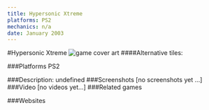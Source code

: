 ```yaml
---
title: Hypersonic Xtreme
platforms: PS2
mechanics: n/a
date: January 2003
---
```

#Hypersonic Xtreme
![game cover art](//images.igdb.com/igdb/image/upload/t_cover_big/ay3eim8n8jb6lqp1gpv2.jpg "Logo Title Text 1")
####Alternative tiles:

###Platforms
PS2

###Description:
undefined
###Screenshots
[no screenshots yet ...]
###Video
[no videos yet...]
###Related games

###Websites


